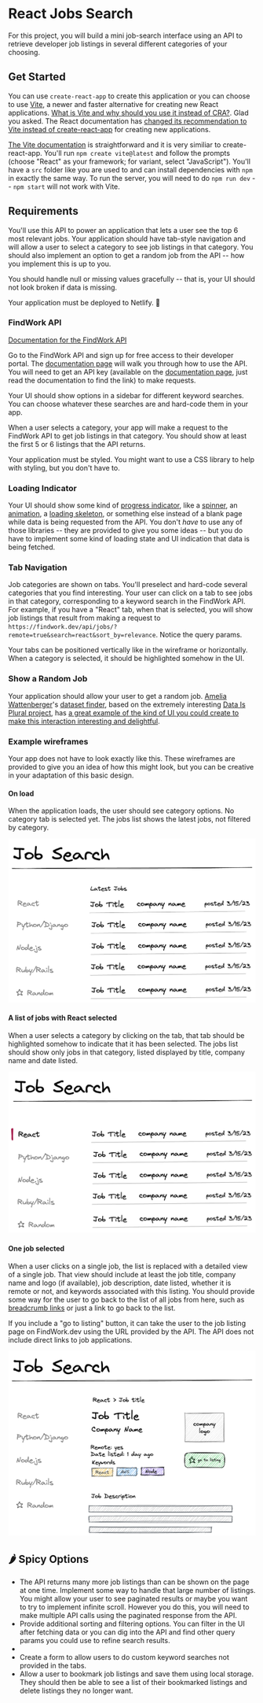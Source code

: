 # React Jobs Search

For this project, you will build a mini job-search interface using an API to retrieve developer job listings in several different categories of your choosing.

## Get Started

You can use `create-react-app` to create this application or you can choose to use [Vite](https://vitejs.dev/), a newer and faster alternative for creating new React applications. [What is Vite and why should you use it instead of CRA?](https://luketheweb.dev/blog/what-is-vite-and-why-should-you-use-it-instead-of-create-react-app). Glad you asked. The React documentation has [changed its recommendation to Vite instead of create-react-app](https://github.com/reactjs/react.dev/pull/5487) for creating new applications.

[The Vite documentation](https://vitejs.dev/guide/) is straightforward and it is very similiar to create-react-app. You'll run `npm create vite@latest` and follow the prompts (choose "React" as your framework; for variant, select "JavaScript"). You'll have a `src` folder like you are used to and can install dependencies with `npm` in exactly the same way. To run the server, you will need to do `npm run dev` -- `npm start` will not work with Vite.

## Requirements

You'll use this API to power an application that lets a user see the top 6 most relevant jobs. Your application should have tab-style navigation and will allow a user to select a category to see job listings in that category. You should also implement an option to get a random job from the API -- how you implement this is up to you.

You should handle null or missing values gracefully -- that is, your UI should not look broken if data is missing.

Your application must be deployed to Netlify. 🚀

### FindWork API

[Documentation for the FindWork API](https://findwork.dev/developers/)

Go to the FindWork API and sign up for free access to their developer portal. The [documentation page](https://findwork.dev/developers/) will walk you through how to use the API. You will need to get an API key (available on the [documentation page](https://findwork.dev/developers/), just read the documentation to find the link) to make requests.

Your UI should show options in a sidebar for different keyword searches. You can choose whatever these searches are and hard-code them in your app.

When a user selects a category, your app will make a request to the FindWork API to get job listings in that category. You should show at least the first 5 or 6 listings that the API returns.

Your application must be styled. You might want to use a CSS library to help with styling, but you don't have to.

### Loading Indicator

Your UI should show some kind of [progress indicator](https://mui.com/material-ui/react-progress/), like a [spinner](https://www.davidhu.io/react-spinners/), an [animation](https://www.framer.com/motion/examples), a [loading skeleton](https://github.com/dvtng/react-loading-skeleton), or something else instead of a blank page while data is being requested from the API. You don't _have_ to use any of those libraries -- they are provided to give you some ideas -- but you do have to implement some kind of loading state and UI indication that data is being fetched.

### Tab Navigation

Job categories are shown on tabs. You'll preselect and hard-code several categories that you find interesting. Your user can click on a tab to see jobs in that category, corresponding to a keyword search in the FindWork API. For example, if you have a "React" tab, when that is selected, you will show job listings that result from making a request to `https://findwork.dev/api/jobs/?remote=true&search=react&sort_by=relevance`. Notice the query params.

Your tabs can be positioned vertically like in the wireframe or horizontally. When a category is selected, it should be highlighted somehow in the UI.

### Show a Random Job

Your application should allow your user to get a random job. [Amelia Wattenberger](https://wattenberger.com/)'s [dataset finder](https://dataset-finder.netlify.app/), based on the extremely interesting [Data Is Plural project](https://www.data-is-plural.com/), has [a great example of the kind of UI you could create to make this interaction interesting and delightful](https://dataset-finder.netlify.app/random).

### Example wireframes

Your app does not have to look exactly like this. These wireframes are provided to give you an idea of how this might look, but you can be creative in your adaptation of this basic design.

#### On load

When the application loads, the user should see category options. No category tab is selected yet. The jobs list shows the latest jobs, not filtered by category.

![](latest-list-on-load.png)

#### A list of jobs with React selected

When a user selects a category by clicking on the tab, that tab should be highlighted somehow to indicate that it has been selected. The jobs list should show only jobs in that category, listed displayed by title, company name and date listed.

![](wireframe-job-list.png)

#### One job selected

When a user clicks on a single job, the list is replaced with a detailed view of a single job. That view should include at least the job title, company name and logo (if available), job description, date listed, whether it is remote or not, and keywords associated with this listing. You should provide some way for the user to go back to the list of all jobs from here, such as [breadcrumb links](https://getbootstrap.com/docs/4.0/components/breadcrumb/) or just a link to go back to the list.

If you include a "go to listing" button, it can take the user to the job listing page on FindWork.dev using the URL provided by the API. The API does not include direct links to job applications.

![](wireframe-selected-job.png)

## 🌶️ Spicy Options

- The API returns many more job listings than can be shown on the page at one time. Implement some way to handle that large number of listings. You might allow your user to see paginated results or maybe you want to try to implement infinite scroll. However you do this, you will need to make multiple API calls using the paginated response from the API.
- Provide additional sorting and filtering options. You can filter in the UI after fetching data or you can dig into the API and find other query params you could use to refine search results.
-
- Create a form to allow users to do custom keyword searches not provided in the tabs.
- Allow a user to bookmark job listings and save them using local storage. They should then be able to see a list of their bookmarked listings and delete listings they no longer want.

